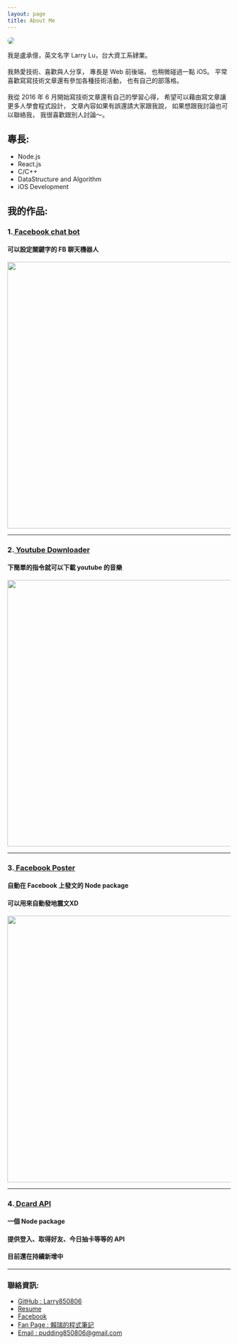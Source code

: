 ```yaml
---
layout: page
title: About Me
---
```


<img src="https://avatars0.githubusercontent.com/u/10403741?v=3&s=240" style="border-radius: 50%">
<p class="message">

我是盧承億，英文名字 Larry Lu，台大資工系肄業。
<br>
<br>
我熱愛技術、喜歡與人分享，
專長是 Web 前後端，
也稍微碰過一點 iOS。
平常喜歡寫寫技術文章還有參加各種技術活動，
也有自己的部落格。
<br>
<br>
我從 2016 年 6 月開始寫技術文章還有自己的學習心得，
希望可以藉由寫文章讓更多人學會程式設計，
文章內容如果有誤還請大家跟我說，
如果想跟我討論也可以聯絡我，
我很喜歡跟別人討論～。
<br>
</p>

## 專長:

- Node.js
- React.js
- C/C++
- DataStructure and Algorithm
- iOS Development

## 我的作品:

### 1.<a href="https://github.com/Larry850806/facebook-chat-bot" target="_blank"> Facebook chat bot </a><br>

#### 可以設定關鍵字的 FB 聊天機器人

<img src="http://imgur.com/bnmWWkm.png" width="600">

---

### 2.<a href="https://github.com/Larry850806/youtube-downloader" target="_blank"> Youtube Downloader </a><br>

#### 下簡單的指令就可以下載 youtube 的音樂

<img src="http://i.imgur.com/Dqqww0F.gif" width="600">

---

### 3.<a href="https://github.com/Larry850806/facebook-poster" target="_blank"> Facebook Poster </a><br>

#### 自動在 Facebook 上發文的 Node package

#### 可以用來自動發地震文XD

<img src="http://i.imgur.com/MSlhdHC.png" width="600">

---

### 4.<a href="https://github.com/Larry850806/Dcard-API" target="_blank"> Dcard API </a><br>

#### 一個 Node package

#### 提供登入、取得好友、今日抽卡等等的 API

#### 目前還在持續新增中

---

### 聯絡資訊:

- [GitHub : Larry850806](https://github.com/Larry850806)<br>
- [Resume](https://www.cakeresume.com/larry-lu-f457ca)<br>
- [Facebook](https://www.facebook.com/Larry850806)<br>
- [Fan Page : 賴瑞的程式筆記](https://www.facebook.com/賴瑞的程式筆記-1755838524703270/)<br>
- [Email : pudding850806@gmail.com](mailto:pudding850806@gmail.com)<br>
